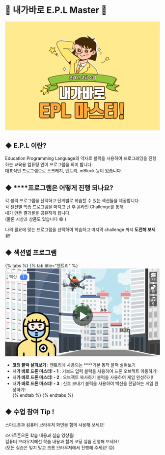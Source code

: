 # 🥇 내가바로 E.P.L Master 🥇

![](.gitbook/assets/_3.png)

## ◆  E.P.L 이란?

Education Programming Language의 약자로 블럭을 사용하여 프로그래밍을 진행하는 교육용 컴퓨팅 언어 프로그램을 의미 합니다.  
대표적인 프로그램으로 스크래치, 엔트리, mBlock 등이 있습니다.

## ◆  ****프로그램은 어떻게 진행 되나요?

각 블럭 프로그램을 선택하고 단계별로 학습할 수 있는 섹션들을 제공합니다.  
각 센션별 학습 프로그램을 마치고 난 후 온라인 Challenge를 통해   
내가 만든 결과물을 공유하게 됩니다.   
\(물론  시상과 상품도 있습니다  😆 \)  
  
나의 필요에 맞는 프로그램을 선택하여 학습하고 마지막 challenge 까지 **도전해 보세요!**  


## ◆  섹션별 프로그램 

{% tabs %}
{% tab title="엔트리" %}
![](.gitbook/assets/4%20%281%29.jpg)

* **코딩 블럭 살펴보기  :** 엔트리에 사용되는 ****기본 동작 블럭 살펴보기 
* **내가 바로 드론 마스터! - 1** : 키보드 입력 블럭을 사용하여 드론 오브젝트 이동하기! 
* **내가 바로 드론 마스터! - 2** :  오브젝트 복사하기 블럭을 사용하여 게임 완성하기! 
* **내가 바로 드론 마스터! - 3** : 신호 보내기 블럭을 사용하여 백신을 전달하는 게임 완성하기!  
{% endtab %}
{% endtabs %}

 

## ◆  수업 참여  Tip !

스마트폰과 컴퓨터 브라우저 화면을 함께 사용해 보세요!  
  
스마트폰으론 학습 내용과 실습 영상을!  
컴퓨터 브라우저에선 학습 내용과 함께 코딩 실습 진행해 보세요!  
\(모든 실습은 잊지 말고 크롬 브라우저에서 진행해 주세요! 😊\)  


